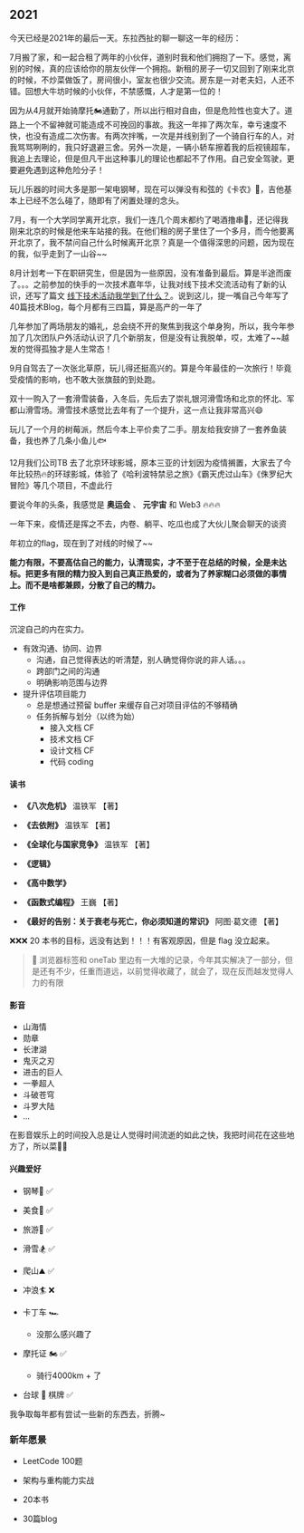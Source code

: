 ## 2021

今天已经是2021年的最后一天。东拉西扯的聊一聊这一年的经历：

7月搬了家，和一起合租了两年的小伙伴，道别时我和他们拥抱了一下。感觉，离别的时候，真的应该给你的朋友伙伴一个拥抱。新租的房子一切又回到了刚来北京的时候，不炒菜做饭了，房间很小，室友也很少交流。房东是一对老夫妇，人还不错。回想大牛坊时候的小伙伴，不禁感慨，人才是第一位的！

因为从4月就开始骑摩托🏍通勤了，所以出行相对自由，但是危险性也变大了。道路上一个不留神就可能造成不可挽回的事故。我这一年摔了两次车，幸亏速度不快，也没有造成二次伤害。有两次拌嘴，一次是并线别到了一个骑自行车的人，对我骂骂咧咧的，我只好退避三舍。另外一次是，一辆小轿车擦着我的后视镜超车，我追上去理论，但是但凡干出这种事儿的理论也都起不了作用。自己安全驾驶，更要避免遇到这种危险分子！

玩儿乐器的时间大多是那一架电钢琴，现在可以弹没有和弦的《卡农》🎹，吉他基本上已经不怎么碰了，随即有了闲置处理的念头。

7月，有一个大学同学离开北京，我们一连几个周末都约了喝酒撸串🍺，还记得我刚来北京的时候是他来车站接的我。在他们租的房子里住了一个多月，而今他要离开北京了，我不禁问自己什么时候离开北京？真是一个值得深思的问题，因为现在的我，似乎走到了一山谷~~

8月计划考一下在职研究生，但是因为一些原因，没有准备到最后。算是半途而废了。。。之前参加的快手的一次技术嘉年华，让我对线下技术交流活动有了新的认识，还写了篇文 [线下技术活动我学到了什么？](./articles/2021/2021-9-29-tech_offline_live.md)。说到这儿，提一嘴自己今年写了40篇技术Blog，每个月都有三四篇，算是高产的一年了

几年参加了两场朋友的婚礼，总会绕不开的聚焦到我这个单身狗，所以，我今年参加了几次团队户外活动认识了几个新朋友，但是没有让我脱单，哎，太难了~~越发的觉得孤独才是人生常态！

9月自驾去了一次张北草原，玩儿得还挺高兴的。算是今年最佳的一次旅行！毕竟受疫情的影响，也不敢大张旗鼓的到处跑。

双十一购入了一套滑雪装备，入冬后，先后去了崇礼银河滑雪场和北京的怀北、军都山滑雪场。滑雪技术感觉比去年有了一个提升，这一点让我非常高兴😄

玩儿了一个月的树莓派，然后今本上平价卖了二手。朋友给我安排了一套养鱼装备，我也养了几条小鱼儿🐟

12月我们公司TB 去了北京环球影城，原本三亚的计划因为疫情搁置，大家去了今年比较热🔥的环球影城，体验了《哈利波特禁忌之旅》《霸天虎过山车》《侏罗纪大冒险》等几个项目，不虚此行

要说今年的头条，我感觉是 **奥运会** 、 **元宇宙**  和 Web3 🔥🔥🔥

一年下来，疫情还是挥之不去，内卷、躺平、吃瓜也成了大伙儿聚会聊天的谈资



年初立的flag，现在到了对线的时候了~~

**能力有限，不要高估自己的能力，认清现实，才不至于在总结的时候，全是未达标。把更多有限的精力投入到自己真正热爱的，或者为了养家糊口必须做的事情上。而不是啥都兼顾，分散了自己的精力。**

#### 工作

沉淀自己的内在实力。

- 有效沟通、协同、边界
  - 沟通，自己觉得表达的听清楚，别人确觉得你说的非人话。。。
  - 跨部门之间的沟通
  - 明确影响范围与边界
- 提升评估项目能力
  - 总是想通过预留 buffer 来缓存自己对项目评估的不够精确
  - 任务拆解与划分（以终为始）
    - 接入文档 CF
    - 技术文档 CF
    - 设计文档 CF
    - 代码 coding



#### 读书

- **《八次危机》** 温铁军 【著】
- **《去依附》** 温铁军 【著】

- **《全球化与国家竞争》** 温铁军 【著】
- **《逻辑》** 

- **《高中数学》**  

- **《函数式编程》** 王巍 【著】

- **《最好的告别：关于衰老与死亡，你必须知道的常识》**  阿图·葛文德 【著】

❌❌❌ 20 本书的目标，远没有达到！！！有客观原因，但是 flag 没立起来。



> 📌 浏览器标签和 oneTab 里边有一大堆的记录，今年其实解决了一部分，但是还有不少，任重而道远，以前觉得收藏了，就会了，现在反而越发觉得人力的有限



#### 影音

- 山海情
- 勋章
- 长津湖
- 鬼灭之刃
- 进击的巨人
- 一拳超人
- 斗破苍穹
- 斗罗大陆
- ...

在影音娱乐上的时间投入总是让人觉得时间流逝的如此之快，我把时间花在这些地方了，所以菜🥬🐶

#### 兴趣爱好

- 钢琴🎹  ✅
- 美食🍞 ✅
- 旅游🎒 ✅
- 滑雪🏂 ✅
- 爬山⛰ ✅
- 冲浪🏄 ❌
- 卡丁车 🏎 
  - 没那么感兴趣了 

- 摩托证 🏍  ✅
  - 骑行4000km + 了

- 台球 🎱 棋牌  ✅

我争取每年都有尝试一些新的东西去，折腾~



### 新年愿景

- LeetCode 100题

- 架构与重构能力实战

- 20本书

- 30篇blog
